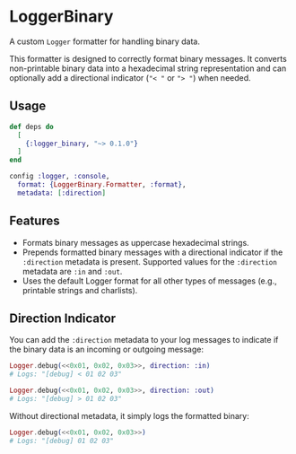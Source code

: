 # LoggerBinary

A custom `Logger` formatter for handling binary data.

This formatter is designed to correctly format binary messages. It converts
non-printable binary data into a hexadecimal string representation and can
optionally add a directional indicator (`"< "` or `"> "`) when needed.

## Usage

```elixir
def deps do
  [
    {:logger_binary, "~> 0.1.0"}
  ]
end
```

```elixir
config :logger, :console,
  format: {LoggerBinary.Formatter, :format},
  metadata: [:direction]
```

## Features

* Formats binary messages as uppercase hexadecimal strings.
* Prepends formatted binary messages with a directional indicator if the `:direction`
  metadata is present. Supported values for the `:direction` metadata are `:in` and `:out`.
* Uses the default Logger format for all other types of messages (e.g., printable strings and charlists).

## Direction Indicator

You can add the `:direction` metadata to your log messages to indicate if the
binary data is an incoming or outgoing message:

```elixir
Logger.debug(<<0x01, 0x02, 0x03>>, direction: :in)
# Logs: "[debug] < 01 02 03"

Logger.debug(<<0x01, 0x02, 0x03>>, direction: :out)
# Logs: "[debug] > 01 02 03"
```

Without directional metadata, it simply logs the formatted binary:

```elixir
Logger.debug(<<0x01, 0x02, 0x03>>)
# Logs: "[debug] 01 02 03"
```
